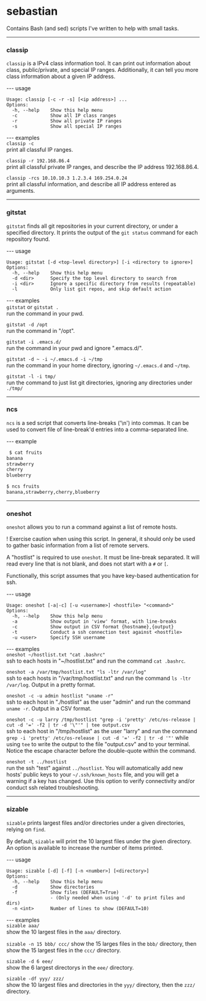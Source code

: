 # sebastian
Contains Bash (and sed) scripts I've written to help with small tasks.

---

### classip
`classip` is a IPv4 class information tool. It can print out information about class, public/private, and special IP ranges. Additionally, it can tell you more class information about a given IP address.  

--- usage  
```
Usage: classip [-c -r -s] [<ip address>] ...
Options:
  -h, --help    Show this help menu
  -c            Show all IP class ranges
  -r            Show all private IP ranges
  -s            Show all special IP ranges
```

--- examples  
`classip -c`  
print all classful IP ranges.  

`classip -r 192.168.86.4`  
print all classful private IP ranges, and describe the IP address 192.168.86.4.  
  
`classip -rcs 10.10.10.3 1.2.3.4 169.254.0.24`  
print all classful information, and describe all IP address entered as arguments.

---

### gitstat
`gitstat` finds all git repositories in your current directory, or under a specified directory. It prints the output of the `git status` command for each repository found.  

--- usage  
```
Usage: gitstat [-d <top-level directory>] [-i <directory to ignore>]
Options:
  -h, --help    Show this help menu
  -d <dir>      Specify the top level directory to search from
  -i <dir>      Ignore a specific directory from results (repeatable)
  -l            Only list git repos, and skip default action
```

--- examples  
`gitstat` or `gitstat .`  
run the command in your pwd.  

`gitstat -d /opt`  
run the command in "/opt".  

`gitstat -i .emacs.d/`  
run the command in your pwd and ignore ".emacs.d/".  

`gitstat -d ~ -i ~/.emacs.d -i ~/tmp `  
run the command in your home directory, ignoring `~/.emacs.d` and `~/tmp`.  

`gitstat -l -i tmp/`  
run the command to just list git directories, ignoring any directories under `./tmp/`

---

### ncs
`ncs` is a sed script that converts line-breaks ('\n') into commas. It can be used to convert file of line-break'd entries into a comma-separated line.  

--- example  
```sh
 $ cat fruits
banana
strawberry
cherry
blueberry

$ ncs fruits 
banana,strawberry,cherry,blueberry
```

---

### oneshot
`oneshot` allows you to run a command against a list of remote hosts.  

! Exercise caution when using this script. In general, it should only be used to gather basic information from a list of remote servers.  

A "hostlist" is required to use `oneshot`. It must be line-break separated. It will read every line that is not blank, and does not start with a `#` or `[`.  

Functionally, this script assumes that you have key-based authentication for ssh.  

--- usage  
```
Usage: oneshot [-a|-c] [-u <username>] <hostfile> "<command>"
Options:
  -h, --help    Show this help menu
  -a            Show output in 'view' format, with line-breaks
  -c            Show output in CSV format {hostname},{output}
  -t            Conduct a ssh connection test against <hostfile>
  -u <user>     Specify SSH username
```

--- examples  
`oneshot ~/hostlist.txt "cat .bashrc"`  
ssh to each hosts in "~/hostlist.txt" and run the command `cat .bashrc`.  

`oneshot -a /var/tmp/hostlist.txt "ls -ltr /var/log"`  
ssh to each hosts in "/var/tmp/hostlist.txt" and run the command `ls -ltr /var/log`. Output in a pretty format.  

`oneshot -c -u admin hostlist "uname -r"`  
ssh to each host in "./hostlist" as the user "admin" and run the command `uname -r`. Output in a CSV format.  

`oneshot -c -u larry /tmp/hostlist "grep -i 'pretty' /etc/os-release | cut -d '=' -f2 | tr -d '\"'" | tee output.csv`  
ssh to each host in "/tmp/hostlist" as the user "larry" and run the command `grep -i 'pretty' /etc/os-release | cut -d '=' -f2 | tr -d '"'` while using `tee` to write the output to the file "output.csv" and to your terminal. Notice the escape character before the double-quote within the command.  

`oneshot -t ../hostlist`  
run the ssh "test" against `../hostlist`. You will automatically add new hosts' public keys to your `~/.ssh/known_hosts` file, and you will get a warning if a key has changed. Use this option to verify connectivity and/or conduct ssh related troubleshooting.

---

### sizable
`sizable` prints largest files and/or directories under a given directories, relying on `find`.  

By default, `sizable` will print the 10 largest files under the given directory. An option is available to increase the number of items printed.  

--- usage  
```
Usage: sizable [-d] [-f] [-n <number>] [<directory>]
Options:
  -h, --help    Show this help menu
  -d            Show directories
  -f            Show files (DEFAULT=True)
                - (Only needed when using '-d' to print files and dirs)
  -n <int>      Number of lines to show (DEFAULT=10)
```

--- examples  
`sizable aaa/`  
show the 10 largest files in the `aaa/` directory.  

`sizable -n 15 bbb/ ccc/`
show the 15 larges files in the `bbb/` directory, then show the 15 largest files in the `ccc/` directory.  

`sizable -d 6 eee/`  
show the 6 largest directorys in the `eee/` directory.  

`sizable -df yyy/ zzz/`  
show the 10 largest files and directories in the `yyy/` directory, then the `zzz/` directory.
